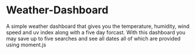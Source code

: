 # Weather-Dashboard
A simple weather dashboard that gives you the temperature, humidity, wind speed and uv index along with a five day forcast. 
With this dashboard you may save up to five searches and see all dates all of which are provided using moment.js

